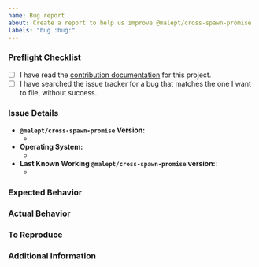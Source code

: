 ```yaml
---
name: Bug report
about: Create a report to help us improve @malept/cross-spawn-promise
labels: "bug :bug:"
---
```


### Preflight Checklist
<!-- Please ensure you've completed the following steps by replacing [ ] with [x]-->

* [ ] I have read the [contribution documentation](https://github.com/malept/cross-spawn-promise/blob/master/CONTRIBUTING.md) for this project.
* [ ] I have searched the issue tracker for a bug that matches the one I want to file, without success.

### Issue Details

* **`@malept/cross-spawn-promise` Version:**
  * <!-- (output of `npm list @malept/cross-spawn-promise`) e.g. 1.0.0 -->
* **Operating System:**
  * <!-- (Platform and Version) e.g. macOS 10.13.6 / Windows 10 (1803) / Ubuntu 18.04 x64 -->
* **Last Known Working `@malept/cross-spawn-promise` version:**:
  * <!-- (if applicable) e.g. 1.0.0 -->

### Expected Behavior
<!-- A clear and concise description of what you expected to happen. -->

### Actual Behavior
<!-- A clear and concise description of what actually happened. -->

### To Reproduce
<!-- Your best chance of getting this bug looked at quickly is to provide a MINIMAL code snippet that can be run. -->

### Additional Information
<!-- Add any other context about the problem here. -->
